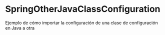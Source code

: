 # SpringOtherJavaClassConfiguration
Ejemplo de cómo importar la configuración de una clase de configuración en Java a otra
